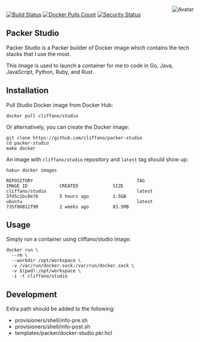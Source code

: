 <img align="right" src="https://raw.github.com/cliffano/packer-studio/master/avatar.jpg" alt="Avatar"/>

[![Build Status](https://github.com/cliffano/packer-studio/workflows/CI/badge.svg)](https://github.com/cliffano/packer-studio/actions?query=workflow%3ACI)
[![Docker Pulls Count](https://img.shields.io/docker/pulls/cliffano/studio.svg)](https://hub.docker.com/r/cliffano/studio/)
[![Security Status](https://snyk.io/test/github/cliffano/packer-studio/badge.svg)](https://snyk.io/test/github/cliffano/packer-studio)

Packer Studio
-------------

Packer Studio is a Packer builder of Docker image which contains the tech stacks that I use the most.

This image is used to launch a container for me to code in Go, Java, JavaScript, Python, Ruby, and Rust.

Installation
------------

Pull Studio Docker image from Docker Hub:

    docker pull cliffano/studio

Or alternatively, you can create the Docker image:

    git clone https://github.com/cliffano/packer-studio
    cd packer-studio
    make docker

An image with `cliffano/studio` repository and `latest` tag should show up:

    haku> docker images

    REPOSITORY                                       TAG                 IMAGE ID            CREATED             SIZE
    cliffano/studio                                  latest              3f45c1bc0e76        5 hours ago         1.5GB
    ubuntu                                           latest              735f80812f90        2 weeks ago         83.5MB

Usage
-----

Simply run a container using cliffano/studio image:

    docker run \
      --rm \
      --workdir /opt/workspace \
      -v /var/run/docker.sock:/var/run/docker.sock \
      -v $(pwd):/opt/workspace \
      -i -t cliffano/studio

Development
-----------

Extra path should be added to the following:

* provisioners/shell/info-pre.sh
* provisioners/shell/info-post.sh
* templates/packer/docker-studio.pkr.hcl